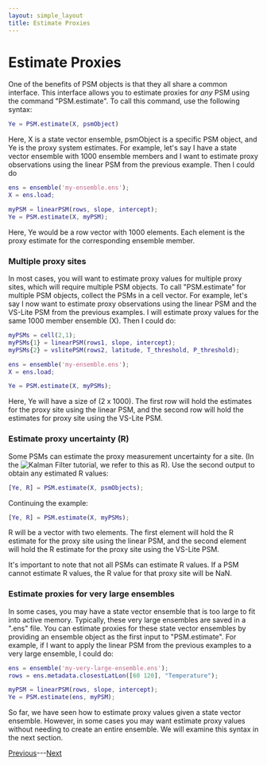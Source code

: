 ```yaml
---
layout: simple_layout
title: Estimate Proxies
---
```


# Estimate Proxies

One of the benefits of PSM objects is that they all share a common interface. This interface allows you to estimate proxies for *any* PSM using the command "PSM.estimate". To call this command, use the following syntax:
```matlab
Ye = PSM.estimate(X, psmObject)
```
Here, X is a state vector ensemble, psmObject is a specific PSM object, and Ye is the proxy system estimates. For example, let's say I have a state vector ensemble with 1000 ensemble members and I want to estimate proxy observations using the linear PSM from the previous example. Then I could do
```matlab
ens = ensemble('my-ensemble.ens');
X = ens.load;

myPSM = linearPSM(rows, slope, intercept);
Ye = PSM.estimate(X, myPSM);
```

Here, Ye would be a row vector with 1000 elements. Each element is the proxy estimate for the corresponding ensemble member.

### Multiple proxy sites

In most cases, you will want to estimate proxy values for multiple proxy sites, which will require multiple PSM objects. To call "PSM.estimate" for multiple PSM objects, collect the PSMs in a cell vector. For example, let's say I now want to estimate proxy observations using the linear PSM and the VS-Lite PSM from the previous examples. I will estimate proxy values for the same 1000 member ensemble (X). Then I could do:
```matlab
myPSMs = cell(2,1);
myPSMs{1} = linearPSM(rows1, slope, intercept);
myPSMs{2} = vslitePSM(rows2, latitude, T_threshold, P_threshold);

ens = ensemble('my-ensemble.ens');
X = ens.load;

Ye = PSM.estimate(X, myPSMs);
```
Here, Ye will have a size of (2 x 1000). The first row will hold the estimates for the proxy site using the linear PSM, and the second row will hold the estimates for proxy site using the VS-Lite PSM.

### Estimate proxy uncertainty (R)

Some PSMs can estimate the proxy measurement uncertainty for a site. (In the ![Kalman Filter tutorial](..\kalmanFilter\welcome), we refer to this as R). Use the second output to obtain any estimated R values:
```matlab
[Ye, R] = PSM.estimate(X, psmObjects);
```

Continuing the example:
```matlab
[Ye, R] = PSM.estimate(X, myPSMs);
```
R will be a vector with two elements. The first element will hold the R estimate for the proxy site using the linear PSM, and the second element will hold the R estimate for the proxy site using the VS-Lite PSM.

It's important to note that not all PSMs can estimate R values. If a PSM cannot estimate R values, the R value for that proxy site will be NaN.


### Estimate proxies for very large ensembles

In some cases, you may have a state vector ensemble that is too large to fit into active memory. Typically, these very large ensembles are saved in a ".ens" file. You can estimate proxies for these state vector ensembles by providing an ensemble object as the first input to "PSM.estimate". For example, if I want to apply the linear PSM from the previous examples to a very large ensemble, I could do:

```matlab
ens = ensemble('my-very-large-ensemble.ens');
rows = ens.metadata.closestLatLon([60 120], "Temperature");

myPSM = linearPSM(rows, slope, intercept);
Ye = PSM.estimate(ens, myPSM);
```

So far, we have seen how to estimate proxy values given a state vector ensemble. However, in some cases you may want estimate proxy values without needing to create an entire ensemble. We will examine this syntax in the next section.

[Previous](object)---[Next](run)
